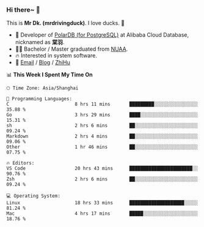 ### Hi there~ 🫡

This is **Mr Dk. (mrdrivingduck)**. I love ducks. 🦆

- 🍊 Developer of [PolarDB (for PostgreSQL)](https://github.com/ApsaraDB/PolarDB-for-PostgreSQL) at Alibaba Cloud Database, nicknamed as **棠羽**.
- 👨‍🎓 Bachelor / Master graduated from [NUAA](https://en.wikipedia.org/wiki/Nanjing_University_of_Aeronautics_and_Astronautics).
- 🔥 Interested in system software.
- 🔗 [Email](mailto:mrdrivingduck@gmail.com) / [Blog](https://mrdrivingduck.github.io/blog/) / [ZhiHu](https://www.zhihu.com/people/zhang-jing-tang-78)

<!--START_SECTION:waka-->
📊 **This Week I Spent My Time On** 

```text
🕑︎ Time Zone: Asia/Shanghai

💬 Programming Languages: 
C                        8 hrs 11 mins       █████████░░░░░░░░░░░░░░░░   35.88 % 
Go                       3 hrs 29 mins       ████░░░░░░░░░░░░░░░░░░░░░   15.31 % 
sh                       2 hrs 6 mins        ██░░░░░░░░░░░░░░░░░░░░░░░   09.24 % 
Markdown                 2 hrs 4 mins        ██░░░░░░░░░░░░░░░░░░░░░░░   09.06 % 
Other                    1 hr 46 mins        ██░░░░░░░░░░░░░░░░░░░░░░░   07.75 % 

🔥 Editors: 
VS Code                  20 hrs 43 mins      ███████████████████████░░   90.76 % 
Zsh                      2 hrs 6 mins        ██░░░░░░░░░░░░░░░░░░░░░░░   09.24 % 

💻 Operating System: 
Linux                    18 hrs 33 mins      ████████████████████░░░░░   81.24 % 
Mac                      4 hrs 17 mins       █████░░░░░░░░░░░░░░░░░░░░   18.76 % 
```


<!--END_SECTION:waka-->

<!-- ![Mr Dk.'s GitHub Stats](https://github-readme-stats.vercel.app/api?username=mrdrivingduck&count_private&show_icons=true&theme=buefy) -->

<!-- ![Most Used Languages](https://github-readme-stats.vercel.app/api/top-langs/?username=mrdrivingduck&exclude_repo=mips32-CPU,snort-tcp-socket&theme=buefy&layout=compact&langs_count=10) -->


<!--
**mrdrivingduck/mrdrivingduck** is a ✨ _special_ ✨ repository because its `README.md` (this file) appears on your GitHub profile.

Here are some ideas to get you started:

- 🔭 I’m currently working on ...
- 🌱 I’m currently learning ...
- 👯 I’m looking to collaborate on ...
- 🤔 I’m looking for help with ...
- 💬 Ask me about ...
- 📫 How to reach me: ...
- 😄 Pronouns: ...
- ⚡ Fun fact: ...
-->
